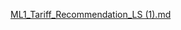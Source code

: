 [ML1_Tariff_Recommendation_LS (1).md](https://github.com/LucySkar/Praktikum_Projects/files/8424669/ML1_Tariff_Recommendation_LS.1.md)
